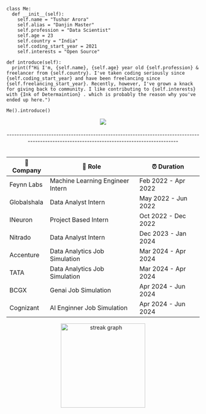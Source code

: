 <div>
	
	class Me:
	  def __init__(self):
	    self.name = "Tushar Arora"
	    self.alias = "Danjin Master"
	    self.profession = "Data Scientist"
	    self.age = 23
	    self.country = "India"
	    self.coding_start_year = 2021
	    self.interests = "Open Source"
	
	def introduce(self):
	  print(f"Hi I'm, {self.name}, {self.age} year old {self.profession} & freelancer from {self.country}. I've taken coding seriously since {self.coding_start_year} and have been freelancing since {self.freelancing_start_year}. Recently, however, I've grown a knack for giving back to community. I like contributing to {self.interests} with {Ink of Determaintion} . which is probably the reason why you've ended up here.")
	
	Me().introduce()

</div>









<div align="center">
    <div align="center">
        <img src="https://skillicons.dev/icons?i=aws,azure,bash,bitbucket,bootstrap,c,cs,cpp,cassandra,cloudflare,css,debian,discord,bots,django,docker,dynamodb,elasticsearch,fastapi,flask,gcp,git,githubactions,gitlab,grafana,heroku,html,js,jenkins,kafka,kali,kubernetes,linux,mysql,opencv,postman,prometheus,processing,py,pytorch,pycharm,r,sqlite,sublime,sklearn,tensorflow,terraform,ubuntu,vim,vscode,yarn"/>
    </div>
</div>




<br>

<div align="center">
-------------------------------------------------------------------------------------------------------------------------------------------
</div>


<br>

<div align="center">

| 🏢 Company | 💼 Role | ⏰ Duration |
| --- | --- | --- |
| Feynn Labs | Machine Learning Engineer Intern | Feb 2022 - Apr 2022 |
| Globalshala | Data Analyst Intern | May 2022 - Jun 2022 |
| INeuron | Project Based Intern | Oct 2022 - Dec 2022 |
| Nitrado | Data Analyst Intern | Dec 2023 - Jan 2024 |
| Accenture | Data Analytics Job Simulation | Mar 2024 - Apr 2024 |
| TATA | Data Analytics Job Simulation | Mar 2024 - Apr 2024 |
| BCGX | Genai Job Simulation | Apr 2024 - Jun 2024 |
| Cognizant | AI Enginner Job Simulation | Apr 2024 - Jun 2024 |

</div>

<div align="center">
  <img src="https://streak-stats.demolab.com?user=24x7-dev-player&locale=en&mode=daily&theme=dark&hide_border=false&border_radius=5&order=3" height="220" alt="streak graph"  />
</div>

